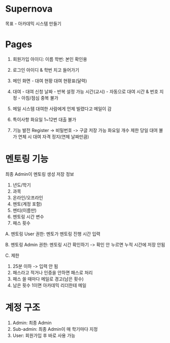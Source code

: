# Supernova

목표 - 아카데믹 시스템 만들기

# Pages

1. 회원가입
   아이디: 이름
   학번: 본인 확인용

2. 로그인
   아이디 & 학번 치고 들어가기

3. 메인 화면 - 대여 현황
   대여 현황표(달력)

4. 대여 - 대여 신청
   날짜 - 반복 설정 가능
   시간(교시) - 자동으로 대여 시간 & 번호 지정 - 아침/점심 중복 불가

5. 메일 시스템
   대여한 사람에게 언제 빌렸다고 메일이 감

6. 특이사항
   화요일 1~12번 대출 불가
7. 기능 발전
   Register -> 비밀번호 -> 구글 저장 가능
   화요일 개수 제한
   당일 대여 불가
   연체 시 대여 자격 정지(연체 날짜만큼)

# 멘토링 기능
최종 Admin이 멘토링 생성
저장 정보
1. 년도/학기
2. 과목
3. 온라인/오프라인
4. 멘토(계정 포함)
5. 멘티(이름만)
6. 멘토링 시간 변수
7. 패스 횟수

A. 멘토링 User 권한: 멘토가 멘토링 진행 시간 입력

B. 멘토링 Admin 권한: 멘토링 시간 확인하기 -> 확인 안 누르면 누적 시간에 저장 안됨

C. 제한
1. 25분 이하 -> 입력 안 됨
2. 패스라고 적거나 인증을 안하면 패스로 처리
3. 패스 쓸 때마다 메일로 경고(남은 횟수)
4. 남은 횟수 1이면 아카데믹 리더한테 메일

# 계정 구조
1. Admin: 최종 Admin
2. Sub-admin: 최종 Admin이 매 학기마다 지정
3. User: 회원가입 후 바로 사용 가능

